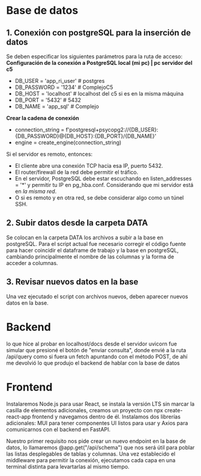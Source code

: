 # Base de datos
## 1. Conexión con postgreSQL para la inserción de datos
Se deben especificar los siguientes parámetros para la ruta de acceso:
**Configuración de la conexión a PostgreSQL local (mi pc) | pc servidor del c5**
- DB_USER = 'app_ri_user' # postgres
- DB_PASSWORD = '1234'  # ComplejoC5
- DB_HOST = 'localhost' # localhost del c5 si es en la misma máquina
- DB_PORT = '5432' # 5432
- DB_NAME = 'app_sql' # Complejo

**Crear la cadena de conexión**

- connection_string = f'postgresql+psycopg2://{DB_USER}:{DB_PASSWORD}@{DB_HOST}:{DB_PORT}/{DB_NAME}'
- engine = create_engine(connection_string)

Si el servidor es remoto, entonces:
- El cliente abre una conexión TCP hacia esa IP, puerto 5432.
- El router/firewall de la red debe permitir el tráfico.
- En el servidor, PostgreSQL debe estar escuchando en listen_addresses = '*' y permitir tu IP en pg_hba.conf. Considerando que mi servidor está en *la misma red*.
- O si es remoto y en otra red, se debe considerar algo como un túnel SSH.

## 2. Subir datos desde la carpeta DATA
Se colocan en la carpeta DATA los archivos a subir a la base en postgreSQL. Para el script actual fue necesario corregir el código fuente para hacer coincidir el dataframe de trabajo y la base en postgreSQL, cambiando principalmente el nombre de las columnas y la forma de acceder a columnas.

## 3. Revisar nuevos datos en la base
Una vez ejecutado el script con archivos nuevos, deben aparecer nuevos datos en la base.

# Backend
lo que hice al probar en localhost/docs desde el servidor uvicorn fue simular que presioné el botón de "enviar consulta", donde envié a la ruta /api/query como si fuera un fetch apuntando con el método POST, de ahí me devolvió lo que produjo el backend de hablar con la base de datos

# Frontend
Instalaremos Node.js para usar React, se instala la versión LTS sin marcar la casilla de elementos adicionales, creamos un proyecto con npx create-react-app frontend y navegamos dentro de él. Instalamos dos librerías adicionales: MUI para tener componentes UI listos para usar y Axios para comunicarnos con el backend en FastAPI.

Nuestro primer requisito nos pide crear un nuevo endpoint en la base de datos, lo llamaremos @app.get("/api/schema") que nos será útil para poblar las listas desplegables de tablas y columnas.
Una vez establecido el middleware para permitir la conexión, ejecutamos cada capa en una terminal distinta para levartarlas al mismo tiempo.
